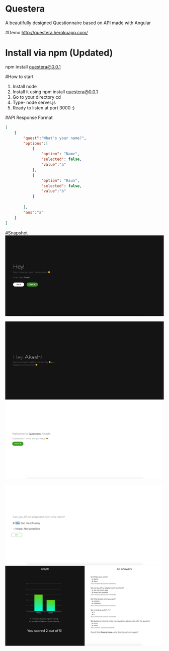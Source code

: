 # Questera
A beautifully designed Questionnaire based on API made with Angular

#Demo
http://questera.herokuapp.com/

# Install via npm (Updated)
npm install questera@0.0.1

#How to start
1. Install node
2. Install it using npm install questera@0.0.1
3. Go to your directory cd <path>
4. Type- node server.js
5. Ready to listen at port 3000 :)

#API Response Format
```json
[
	{
		"quest":"What's your name?",
		"options":[
			{
				"option": "Name",
				"selected": false,
				"value":"a"
			},
			{
				"option": "Raun",
				"selected": false,
				"value":"b"
			}

		],
		"ans":"a"
	}
]
```
#Snapshot
<img src="https://raw.githubusercontent.com/aka-jain/Questera/master/snapshots/1.png">

<img src="https://raw.githubusercontent.com/aka-jain/Questera/master/snapshots/2.png">

<img src="https://raw.githubusercontent.com/aka-jain/Questera/master/snapshots/3.png">

<img src="https://raw.githubusercontent.com/aka-jain/Questera/master/snapshots/4.png">

<img src="https://raw.githubusercontent.com/aka-jain/Questera/master/snapshots/5.png">

<img src="https://raw.githubusercontent.com/aka-jain/Questera/master/snapshots/6.png">
